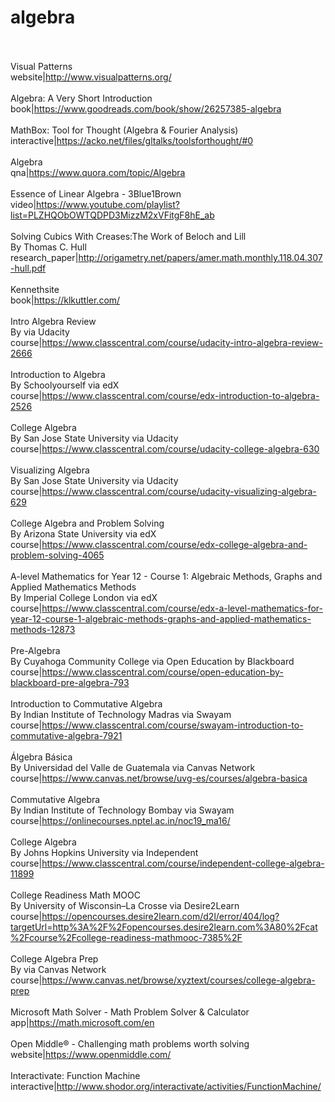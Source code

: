 # algebra<br><br>

Visual Patterns<br>website|http://www.visualpatterns.org/<br><br>
Algebra: A Very Short Introduction<br>book|https://www.goodreads.com/book/show/26257385-algebra<br><br>
MathBox: Tool for Thought (Algebra & Fourier Analysis)<br>interactive|https://acko.net/files/gltalks/toolsforthought/#0<br><br>
Algebra<br>qna|https://www.quora.com/topic/Algebra<br><br>
Essence of Linear Algebra - 3Blue1Brown<br>video|https://www.youtube.com/playlist?list=PLZHQObOWTQDPD3MizzM2xVFitgF8hE_ab<br><br>
Solving Cubics With Creases:The Work of Beloch and Lill<br>By Thomas C. Hull<br>research_paper|http://origametry.net/papers/amer.math.monthly.118.04.307-hull.pdf<br><br>
Kennethsite<br>book|https://klkuttler.com/<br><br>
Intro Algebra Review<br>By  via Udacity<br>course|https://www.classcentral.com/course/udacity-intro-algebra-review-2666<br><br>
Introduction to Algebra<br>By Schoolyourself via edX<br>course|https://www.classcentral.com/course/edx-introduction-to-algebra-2526<br><br>
College Algebra<br>By San Jose State University via Udacity<br>course|https://www.classcentral.com/course/udacity-college-algebra-630<br><br>
Visualizing Algebra<br>By San Jose State University via Udacity<br>course|https://www.classcentral.com/course/udacity-visualizing-algebra-629<br><br>
College Algebra and Problem Solving<br>By Arizona State University via edX<br>course|https://www.classcentral.com/course/edx-college-algebra-and-problem-solving-4065<br><br>
A-level Mathematics for Year 12 - Course 1: Algebraic Methods, Graphs and Applied Mathematics Methods<br>By Imperial College London via edX<br>course|https://www.classcentral.com/course/edx-a-level-mathematics-for-year-12-course-1-algebraic-methods-graphs-and-applied-mathematics-methods-12873<br><br>
Pre-Algebra<br>By Cuyahoga Community College via Open Education by Blackboard<br>course|https://www.classcentral.com/course/open-education-by-blackboard-pre-algebra-793<br><br>
Introduction to Commutative Algebra<br>By Indian Institute of Technology Madras via Swayam<br>course|https://www.classcentral.com/course/swayam-introduction-to-commutative-algebra-7921<br><br>
Álgebra Básica<br>By Universidad del Valle de Guatemala via Canvas Network<br>course|https://www.canvas.net/browse/uvg-es/courses/algebra-basica<br><br>
Commutative Algebra<br>By Indian Institute of Technology Bombay via Swayam<br>course|https://onlinecourses.nptel.ac.in/noc19_ma16/<br><br>
College Algebra<br>By Johns Hopkins University via Independent<br>course|https://www.classcentral.com/course/independent-college-algebra-11899<br><br>
College Readiness Math MOOC<br>By University of Wisconsin–La Crosse via Desire2Learn<br>course|https://opencourses.desire2learn.com/d2l/error/404/log?targetUrl=http%3A%2F%2Fopencourses.desire2learn.com%3A80%2Fcat%2Fcourse%2Fcollege-readiness-mathmooc-7385%2F<br><br>
College Algebra Prep<br>By  via Canvas Network<br>course|https://www.canvas.net/browse/xyztext/courses/college-algebra-prep<br><br>
Microsoft Math Solver - Math Problem Solver & Calculator<br>app|https://math.microsoft.com/en<br><br>
Open Middle® - Challenging math problems worth solving<br>website|https://www.openmiddle.com/<br><br>
Interactivate: Function Machine<br>interactive|http://www.shodor.org/interactivate/activities/FunctionMachine/<br><br>

